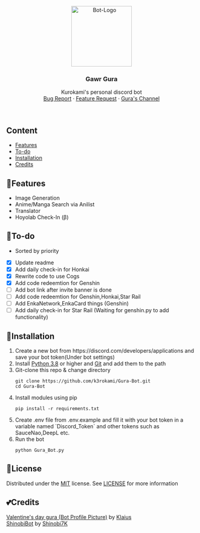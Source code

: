 <!-- Bot Information -->
<br />
<div align="center">
  <a href="https://github.com/k3rokami/Gura-Bot">
    <img src="https://i.ibb.co/B44CdsN/96190259-p0-cropped-removebg-preview-1-1-cropped.png" alt="Bot-Logo" width="160" height="160">
  </a>

<h3 align="center">Gawr Gura</h3>
  <p align="center">
    Kurokami's personal discord bot
    <br />
    <a href="https://github.com/k3rokami/Gura-Bot/issues">Bug Report</a>
    ·
    <a href="https://github.com/k3rokami/Gura-Bot/issues">Feature Request</a>
    ·
    <a href="https://www.youtube.com/@GawrGura">Gura's Channel</a> <br> <br> <br>
    <!-- <a href="https://discord.com/api/oauth2/authorize?client_id=your_bot_id&permissions=8&scope=bot%20applications.commands">
      <img src="" alt="Invite Bot" width="367" height="127">
    </a> -->
  </p>
</div>

## **Content**
<ul>
<li><a href = "https://github.com/k3rokami/Gura-Bot#features">Features</li>
<li><a href = "https://github.com/k3rokami/Gura-Bot#to-do">To-do</li>
<!-- <li><a href = "https://github.com/k3rokami/Gura-Bot#bot-links">Bot Links</li> -->
<li><a href = "https://github.com/k3rokami/Gura-Bot#installation">Installation</li>
<!-- <li><a href = "https://github.com/k3rokami/Gura-Bot#recommended-hosting-services">Recommended Hosting Services</a></li> -->
<li><a href = "https://github.com/k3rokami/Gura-Bot#credits">Credits</a></li>
</ul>

## 🎏**Features**
- Image Generation
- Anime/Manga Search via Anilist
- Translator
- Hoyolab Check-In (β)


## 📝**To-do**
- Sorted by priority 
- [x] Update readme
- [x] Add daily check-in for Honkai
- [x] Rewrite code to use Cogs
- [x] Add code redeemtion for Genshin
- [ ] Add bot link after invite banner is done
- [ ] Add code redeemtion for Genshin,Honkai,Star Rail
- [ ] Add EnkaNetwork,EnkaCard things (Genshin)
- [ ] Add daily check-in for Star Rail (Waiting for genshin.py to add functionality)

## 🚀Installation
<ol>
<li>
Create a new bot from https://discord.com/developers/applications and save your bot token(Under bot settings)
</li>
<li>
Install <a href = "https://www.python.org/downloads/">Python 3.8</a> or higher and <a href = "https://git-scm.com/downloads">Git</a> and add them to the path</li>
</li>
<li>
Git-clone this repo & change directory

```
git clone https://github.com/k3rokami/Gura-Bot.git
cd Gura-Bot
```
</li>
<li>
Install modules using pip

```
pip install -r requirements.txt
```
</li>
<li>
Create .env file from .env.example and fill it with your bot token in a variable named `Discord_Token` and other tokens such as SauceNao,DeepL etc.
</li>
<li>
Run the bot

```
python Gura_Bot.py
```
</li>
</ol>

## 📃**License**
Distributed under the [MIT](https://github.com/k3rokami/Gura-Bot/blob/main/LICENSE) license. See [LICENSE](/LICENSE) for more information

## 💕**Credits**
[Valentine's day gura (Bot Profile Picture)](https://www.pixiv.net/en/artworks/96190259) by [Klaius](https://www.pixiv.net/en/users/6581079)<br />
[ShinobiBot](https://github.com/Shinobi7k/ShinobiBot) by [Shinobi7K](https://github.com/Shinobi7k/)
